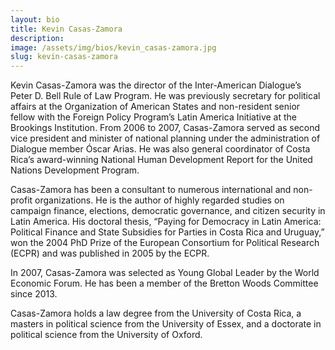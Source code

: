 ```yaml
---
layout: bio
title: Kevin Casas-Zamora
description:
image: /assets/img/bios/kevin_casas-zamora.jpg
slug: kevin-casas-zamora
---
```

Kevin Casas-Zamora was the director of the Inter-American Dialogue’s Peter D. Bell Rule of Law Program. He was previously secretary for political affairs at the Organization of American States and non-resident senior fellow with the Foreign Policy Program’s Latin America Initiative at the Brookings Institution. From 2006 to 2007, Casas-Zamora served as second vice president and minister of national planning under the administration of Dialogue member Óscar Arias. He was also general coordinator of Costa Rica’s award-winning National Human Development Report for the United Nations Development Program.

Casas-Zamora has been a consultant to numerous international and non-profit organizations. He is the author of highly regarded studies on campaign finance, elections, democratic governance, and citizen security in Latin America. His doctoral thesis, “Paying for Democracy in Latin America: Political Finance and State Subsidies for Parties in Costa Rica and Uruguay,” won the 2004 PhD Prize of the European Consortium for Political Research (ECPR) and was published in 2005 by the ECPR.

In 2007, Casas-Zamora was selected as Young Global Leader by the World Economic Forum. He has been a member of the Bretton Woods Committee since 2013.

Casas-Zamora holds a law degree from the University of Costa Rica, a masters in political science from the University of Essex, and a doctorate in political science from the University of Oxford.
